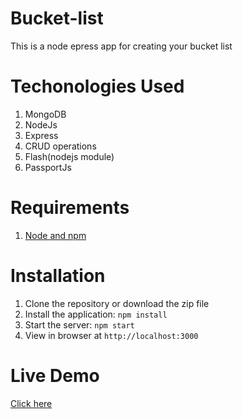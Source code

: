 # Bucket-list
This is a node epress app for creating your bucket list

# Techonologies Used

 1. MongoDB
 2. NodeJs
 3. Express
 4. CRUD operations
 5. Flash(nodejs module)
 6. PassportJs

# Requirements

 1.    [Node and npm](http://nodejs.org/)

#  Installation

1.  Clone the repository or download the zip file
2.  Install the application:  `npm install`
3.  Start the server:  `npm start`
4.  View in browser at  `http://localhost:3000`


# Live Demo

[Click here](https://strawberry-crisp-26384.herokuapp.com/)
